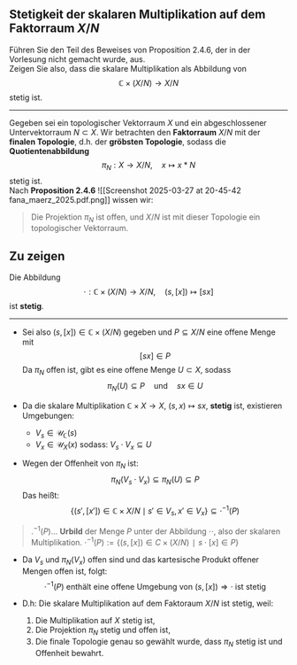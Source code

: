 ## Stetigkeit der skalaren Multiplikation auf dem Faktorraum $X/N$
Führen Sie den Teil des Beweises von Proposition 2.4.6, der in der Vorlesung nicht gemacht wurde, aus.  
Zeigen Sie also, dass die skalare Multiplikation als Abbildung von  
$$
\mathbb{C} \times (X / N) \rightarrow X / N
$$
stetig ist.

---
Gegeben sei ein topologischer Vektorraum $X$ und ein abgeschlossener Untervektorraum $N \subset X$. Wir betrachten den **Faktorraum** $X/N$ mit der **finalen Topologie**, d.h. der **gröbsten Topologie**, sodass die **Quotientenabbildung**
$$
\pi_N: X \rightarrow X/N, \quad x \mapsto x * N
$$
stetig ist.  
Nach **Proposition 2.4.6**
![[Screenshot 2025-03-27 at 20-45-42 fana_maerz_2025.pdf.png]]
wissen wir: 

> Die Projektion $\pi_N$ ist offen, und $X/N$ ist mit dieser Topologie ein topologischer Vektorraum.

## Zu zeigen

Die Abbildung
$$
\cdot: \mathbb{C} \times (X/N) \rightarrow X/N, \quad (s, [x]) \mapsto [sx]
$$
ist **stetig**.

---
- Sei also $(s, [x]) \in \mathbb{C} \times (X/N)$ gegeben und $P \subseteq X/N$ eine offene Menge mit
$$
[sx] \in P
$$
Da $\pi_N$ offen ist, gibt es eine offene Menge $U \subset X$, sodass
$$
\pi_N(U) \subseteq P \quad \text{und} \quad sx \in U
$$
- Da die skalare Multiplikation $\mathbb{C} \times X \to X$, $(s,x) \mapsto sx$, **stetig** ist, existieren Umgebungen:
	- $V_s \in \mathcal{U}_{\mathbb{C}}(s)$
	- $V_x \in \mathcal{U}_X(x)$
sodass: $V_s \cdot V_x \subseteq U$

- Wegen der Offenheit von $\pi_N$ ist:
$$
\pi_N(V_s \cdot V_x) \subseteq \pi_N(U) \subseteq P
$$
Das heißt:
$$
\{ (s', [x']) \in \mathbb{C} \times X/N \mid s' \in V_s, x' \in V_x \} \subseteq \cdot^{-1}(P)
$$
> $.^{-1}(P) \dots$ **Urbild** der Menge $P$ unter der Abbildung $\cdot$⋅, also der skalaren Multiplikation.
> $\cdot^{−1}(P):=\{(s,[x])∈C×(X/N)∣s⋅[x]∈P\}$

- Da $V_s$ und $\pi_N(V_x)$ offen sind und das kartesische Produkt offener Mengen offen ist, folgt:
$$
\cdot^{-1}(P) \text{ enthält eine offene Umgebung von } (s, [x]) \Rightarrow \cdot \text{ ist stetig}
$$

- D.h:
	Die skalare Multiplikation auf dem Faktoraum $X/N$ ist stetig, weil:
	1. Die Multiplikation auf $X$ stetig ist,
	2. Die Projektion $\pi_N$ stetig und offen ist,
	3. Die finale Topologie genau so gewählt wurde, dass $\pi_N$ stetig ist und Offenheit bewahrt.